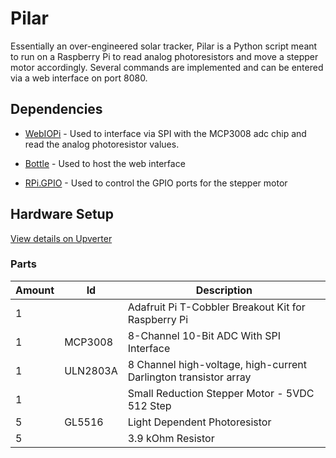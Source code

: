 # Pilar

Essentially an over-engineered solar tracker, Pilar is a Python script meant to run on a Raspberry Pi to read analog photoresistors and move a stepper motor accordingly. Several commands are implemented and can be entered via a web interface on port 8080.

## Dependencies

- [WebIOPi](https://code.google.com/p/webiopi/) - Used to interface via SPI with the MCP3008 adc chip and read the analog photoresistor values.

- [Bottle](http://bottlepy.org/docs/dev/index.html) - Used to host the web interface

- [RPi.GPIO](http://sourceforge.net/p/raspberry-gpio-python/wiki/Home/) - Used to control the GPIO ports for the stepper motor

## Hardware Setup

[View details on Upverter](https://upverter.com/kmb32123/fb9a9af913898658/Raspberry-Pi-Light-Tracker/)

### Parts

Amount | Id | Description
-------|----|-------------
1 | | Adafruit Pi T-Cobbler Breakout Kit for Raspberry Pi
1 | MCP3008 | 8-Channel 10-Bit ADC With SPI Interface
1 | ULN2803A | 8 Channel high-voltage, high-current Darlington transistor array
1 | | Small Reduction Stepper Motor - 5VDC 512 Step
5 | GL5516 | Light Dependent Photoresistor
5 |  | 3.9 kOhm Resistor
